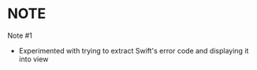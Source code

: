 #  NOTE

Note #1
- Experimented with trying to extract Swift's error code and displaying it into view

